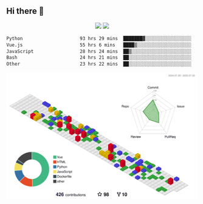 ## Hi there 👋
<div align="center">
<span>  </span>
<img height="170px" src="https://github-readme-stats.vercel.app/api?username=bigQY&show_icons=true&count_private==true&v=3" /><span>        </span><img height="170px" src="https://github-readme-stats.vercel.app/api/top-langs/?username=bigQY&layout=compact&langs_count=8&hide=html&v=3" />
<span>  </span>
</div>
<div align="center">

<!--START_SECTION:waka-->

```txt
Python                     93 hrs 29 mins  ███████▓░░░░░░░░░░░░░░░░░   30.37 %
Vue.js                     55 hrs 6 mins   ████▒░░░░░░░░░░░░░░░░░░░░   17.90 %
JavaScript                 28 hrs 24 mins  ██▒░░░░░░░░░░░░░░░░░░░░░░   09.23 %
Bash                       24 hrs 21 mins  ██░░░░░░░░░░░░░░░░░░░░░░░   07.91 %
Other                      23 hrs 22 mins  ██░░░░░░░░░░░░░░░░░░░░░░░   07.59 %
```

<!--END_SECTION:waka-->
</div>

![](./profile-3d-contrib/profile-gitblock.svg)
